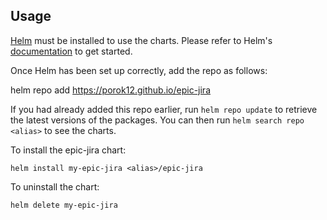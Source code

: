 ## Usage

[Helm](https://helm.sh) must be installed to use the charts.  Please refer to
Helm's [documentation](https://helm.sh/docs) to get started.

Once Helm has been set up correctly, add the repo as follows:

  helm repo add <alias> https://porok12.github.io/epic-jira

If you had already added this repo earlier, run `helm repo update` to retrieve
the latest versions of the packages.  You can then run `helm search repo
<alias>` to see the charts.

To install the epic-jira chart:

    helm install my-epic-jira <alias>/epic-jira

To uninstall the chart:

    helm delete my-epic-jira
